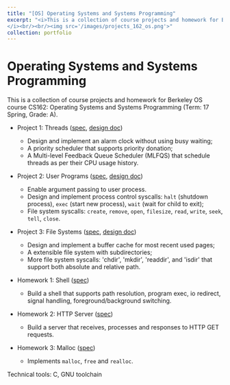```yaml
---
title: "[OS] Operating Systems and Systems Programming"
excerpt: "<i>This is a collection of course projects and homework for Berkeley CS162: Operating Systems and Systems Programming (Term: 17 Spring, Grade: A).
</i><br/><br/><img src='/images/projects_162_os.png'>"
collection: portfolio
---
```


Operating Systems and Systems Programming
======

This is a collection of course projects and homework for Berkeley OS course CS162: Operating Systems and Systems Programming (Term: 17 Spring, Grade: A).
* Project 1: Threads ([spec](https://ycruan.github.io/files/162_project1_spec.pdf), [design doc](https://ycruan.github.io/files/162_project1_design.md))
  * Design and implement an alarm clock without using busy waiting;
  * A priority scheduler that supports priority donation;
  * A Multi-level Feedback Queue Scheduler (MLFQS) that schedule threads as per their CPU usage history.

* Project 2: User Programs ([spec](https://ycruan.github.io/files/162_project2_spec.pdf), [design doc](https://ycruan.github.io/files/162_project2_design.md))
  * Enable argument passing to user process.
  * Design and implement process control syscalls: `halt` (shutdown process), `exec` (start new process), `wait` (wait for child to exit);
  * File system syscalls: `create`, `remove`, `open`, `filesize`, `read`, `write`, `seek`, `tell`, `close`.

* Project 3: File Systems ([spec](https://ycruan.github.io/files/162_project3_spec.pdf), [design doc](https://ycruan.github.io/files/162_project3_design.md))
  * Design and implement a buffer cache for most recent used pages;
  * A extensible file system with subdirectories;
  * More file system syscalls: 'chdir', 'mkdir', 'readdir', and 'isdir' that support both absolute and relative path.

* Homework 1: Shell ([spec](https://ycruan.github.io/files/162_homework1_spec.pdf))
  * Build a shell that supports path resolution, program exec, io redirect, signal handling, foreground/background switching.

* Homework 2: HTTP Server ([spec](https://ycruan.github.io/files/162_homework2_spec.pdf))
  * Build a server that receives, processes and responses to HTTP GET requests.

* Homework 3: Malloc ([spec](https://ycruan.github.io/files/162_homework3_spec.pdf))
  * Implements `malloc`, `free` and `realloc`.

Technical tools: C, GNU toolchain